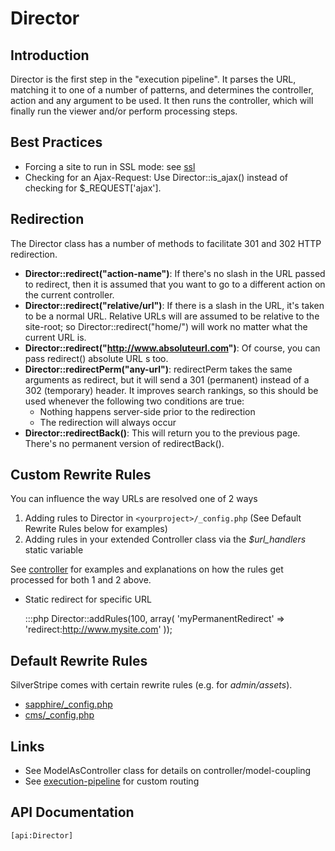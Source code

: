 # Director

## Introduction

Director is the first step in the "execution pipeline". It parses the URL, matching it to one of a number of patterns,
and determines the controller, action and any argument to be used. It then runs the controller, which will finally run
the viewer and/or perform processing steps.

## Best Practices

*  Forcing a site to run in SSL mode: see [ssl](/howto/ssl)
*  Checking for an Ajax-Request: Use Director::is_ajax() instead of checking for $_REQUEST['ajax'].

## Redirection

The Director class has a number of methods to facilitate 301 and 302 HTTP redirection.

*  **Director::redirect("action-name")**: If there's no slash in the URL passed to redirect, then it is assumed that you
want to go to a different action on the current controller.
*  **Director::redirect("relative/url")**: If there is a slash in the URL, it's taken to be a normal URL.  Relative URLs
will are assumed to be relative to the site-root; so Director::redirect("home/") will work no matter what the current
URL is.
*  **Director::redirect("http://www.absoluteurl.com")**: Of course, you can pass redirect() absolute URL s too.
*  **Director::redirectPerm("any-url")**: redirectPerm takes the same arguments as redirect, but it will send a 301
(permanent) instead of a 302 (temporary) header.  It improves search rankings, so this should be used whenever the
following two conditions are true:
    * Nothing happens server-side prior to the redirection
    * The redirection will always occur
*  **Director::redirectBack()**: This will return you to the previous page.  There's no permanent version of
redirectBack().


## Custom Rewrite Rules

You can influence the way URLs are resolved one of 2 ways

1.  Adding rules to Director in `<yourproject>/_config.php` (See Default Rewrite Rules below for examples)
2.  Adding rules in your extended Controller class via the *$url_handlers* static variable 

See [controller](/topics/controller) for examples and explanations on how the rules get processed for both 1 and 2 above. 

*  Static redirect for specific URL

	:::php
	Director::addRules(100, array(
	'myPermanentRedirect' => 'redirect:http://www.mysite.com'
	));


## Default Rewrite Rules

SilverStripe comes with certain rewrite rules (e.g. for *admin/assets*).

*  [sapphire/_config.php](http://open.silverstripe.org/browser/modules/sapphire/trunk/_config.php)
*  [cms/_config.php](http://open.silverstripe.org/browser/modules/cms/trunk/_config.php)


## Links

*  See ModelAsController class for details on controller/model-coupling
*  See [execution-pipeline](/reference/execution-pipeline) for custom routing

## API Documentation
`[api:Director]`
